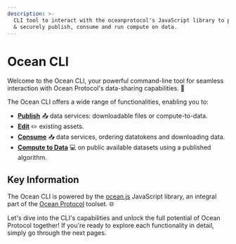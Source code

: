 ```yaml
---
description: >-
  CLI tool to interact with the oceanprotocol's JavaScript library to privately
  & securely publish, consume and run compute on data.
---
```


# Ocean CLI

Welcome to the Ocean CLI, your powerful command-line tool for seamless interaction with Ocean Protocol's data-sharing capabilities. 🚀

The Ocean CLI offers a wide range of functionalities, enabling you to:

* [**Publish**](publish.md) 📤 data services: downloadable files or compute-to-data.
* [**Edit**](edit.md) ✏️ existing assets.
* [**Consume**](consume.md) 📥 data services, ordering datatokens and downloading data.
* [**Compute to Data**](run-c2d.md) 💻 on public available datasets using a published algorithm.

## Key Information

The Ocean CLI is powered by the [ocean.js](../ocean.js/) JavaScript library, an integral part of the [Ocean Protocol](https://oceanprotocol.com) toolset. 🌐

Let's dive into the CLI's capabilities and unlock the full potential of Ocean Protocol together! If you're ready to explore each functionality in detail, simply go through the next pages.
